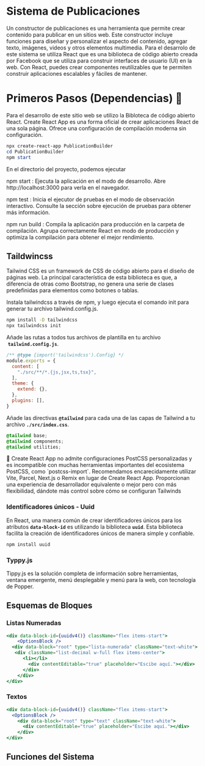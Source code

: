 # Sistema de Publicaciones
Un constructor de publicaciones es una herramienta que permite crear contenido para publicar en un sitios web. Este constructor incluye funciones para diseñar y personalizar el aspecto del contenido, agregar texto, imágenes, videos y otros elementos multimedia.  Para el desarrolo de este sistema se utiliza React que es una biblioteca de código abierto creada por Facebook que se utiliza para construir interfaces de usuario (UI) en la web. Con React, puedes crear componentes reutilizables que te permiten construir aplicaciones escalables y fáciles de mantener.
# Primeros Pasos (Dependencias) 📕

Para el desarrollo de este sitio web se utilizo la Bibloteca de código abierto React. Create React App es una forma oficial de crear aplicaciones React de una sola página. Ofrece una configuración de compilación moderna sin configuración.

```powershell
npx create-react-app PublicationBuilder
cd PublicationBuilder
npm start
```

En el directorio del proyecto, podemos ejecutar

npm start : Ejecuta la aplicación en el modo de desarrollo. Abre http://localhost:3000 para verla en el navegador.

npm test : Inicia el ejecutor de pruebas en el modo de observación interactivo. Consulte la sección sobre ejecución de pruebas para obtener más información. 

npm run build : Compila la aplicación para producción en la carpeta de compilación. Agrupa correctamente React en modo de producción y optimiza la compilación para obtener el mejor rendimiento.

## Taildwincss

Tailwind CSS es un framework de CSS de código abierto para el diseño de páginas web. La principal característica de esta biblioteca es que, a diferencia de otras como Bootstrap, no genera una serie de clases predefinidas para elementos como botones o tablas. 

Instala tailwindcss a través de npm, y luego ejecuta el comando init para generar tu archivo tailwind.config.js.

```bash
npm install -D tailwindcss
npx tailwindcss init
```

Añade las rutas a todos tus archivos de plantilla en tu archivo  **`tailwind.config.js`**.

```jsx
/** @type {import('tailwindcss').Config} */
module.exports = {
  content: [
    "./src/**/*.{js,jsx,ts,tsx}",
  ],
  theme: {
    extend: {},
  },
  plugins: [],
}
```

Añade las directivas **`@tailwind`** para cada una de las capas de Tailwind a tu archivo **`./src/index.css`**.

```css
@tailwind base;
@tailwind components;
@tailwind utilities;
```

<aside>
🚧 Create React App no admite configuraciones PostCSS personalizadas y es incompatible con muchas herramientas importantes del ecosistema PostCSS, como `postcss-import`. Recomendamos encarecidamente utilizar Vite, Parcel, Next.js o Remix en lugar de Create React App. Proporcionan una experiencia de desarrollador equivalente o mejor pero con más flexibilidad, dándote más control sobre cómo se configuran Tailwinds

</aside>

### Identificadores únicos - Uuid

En React, una manera común de crear identificadores únicos para los atributos **`data-block-id`** es utilizando la biblioteca **`uuid`**. Esta biblioteca facilita la creación de identificadores únicos de manera simple y confiable.

```powershell
npm install uuid
```

### Typpy.js

Tippy.js es la solución completa de información sobre herramientas, ventana emergente, menú desplegable y menú para la web, con tecnología de Popper.

## Esquemas de Bloques

### Listas Numeradas

```jsx
<div data-block-id={uuidv4()} className="flex items-start">
	<OptionsBlock />
  <div data-block="root" type="lista-numerada" className="text-white">
   <div className="list-decimal w-full flex items-center">
      <li></li>
	    <div contentEditable="true" placeholder="Escibe aquí."></div>
	  </div>
	</div>
</div>
```

### Textos

```jsx
<div data-block-id={uuidv4()} className="flex items-start">
  <OptionsBlock />
	<div data-block="root" type="text" className="text-white">
	  <div contentEditable="true" placeholder="Escibe aquí."></div>
	</div>
</div>
```

## Funciones del Sistema
